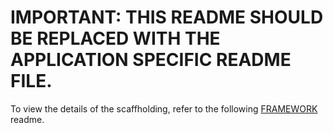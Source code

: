 # IMPORTANT: THIS README SHOULD BE REPLACED WITH THE APPLICATION SPECIFIC README FILE.

To view the details of the scaffholding, refer to the following [FRAMEWORK](FRAMEWORK.md) readme.

